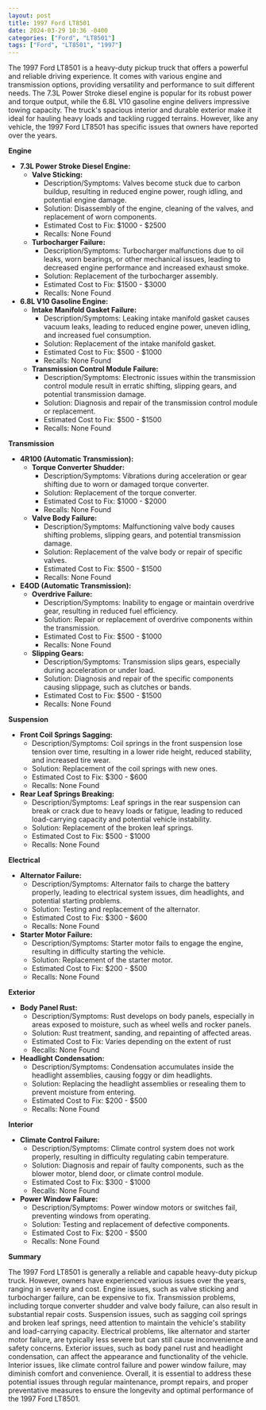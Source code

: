 ```yaml
---
layout: post
title: 1997 Ford LT8501
date: 2024-03-29 10:36 -0400
categories: ["Ford", "LT8501"]
tags: ["Ford", "LT8501", "1997"]
---
```

The 1997 Ford LT8501 is a heavy-duty pickup truck that offers a powerful and reliable driving experience. It comes with various engine and transmission options, providing versatility and performance to suit different needs. The 7.3L Power Stroke diesel engine is popular for its robust power and torque output, while the 6.8L V10 gasoline engine delivers impressive towing capacity. The truck's spacious interior and durable exterior make it ideal for hauling heavy loads and tackling rugged terrains. However, like any vehicle, the 1997 Ford LT8501 has specific issues that owners have reported over the years.

**Engine**

* **7.3L Power Stroke Diesel Engine:**
    * **Valve Sticking:**
        * Description/Symptoms: Valves become stuck due to carbon buildup, resulting in reduced engine power, rough idling, and potential engine damage.
        * Solution: Disassembly of the engine, cleaning of the valves, and replacement of worn components.
        * Estimated Cost to Fix: $1000 - $2500
        * Recalls: None Found
    * **Turbocharger Failure:**
        * Description/Symptoms: Turbocharger malfunctions due to oil leaks, worn bearings, or other mechanical issues, leading to decreased engine performance and increased exhaust smoke.
        * Solution: Replacement of the turbocharger assembly.
        * Estimated Cost to Fix: $1500 - $3000
        * Recalls: None Found
* **6.8L V10 Gasoline Engine:**
    * **Intake Manifold Gasket Failure:**
        * Description/Symptoms: Leaking intake manifold gasket causes vacuum leaks, leading to reduced engine power, uneven idling, and increased fuel consumption.
        * Solution: Replacement of the intake manifold gasket.
        * Estimated Cost to Fix: $500 - $1000
        * Recalls: None Found
    * **Transmission Control Module Failure:**
        * Description/Symptoms: Electronic issues within the transmission control module result in erratic shifting, slipping gears, and potential transmission damage.
        * Solution: Diagnosis and repair of the transmission control module or replacement.
        * Estimated Cost to Fix: $500 - $1500
        * Recalls: None Found

**Transmission**

* **4R100 (Automatic Transmission):**
    * **Torque Converter Shudder:**
        * Description/Symptoms: Vibrations during acceleration or gear shifting due to worn or damaged torque converter.
        * Solution: Replacement of the torque converter.
        * Estimated Cost to Fix: $1000 - $2000
        * Recalls: None Found
    * **Valve Body Failure:**
        * Description/Symptoms: Malfunctioning valve body causes shifting problems, slipping gears, and potential transmission damage.
        * Solution: Replacement of the valve body or repair of specific valves.
        * Estimated Cost to Fix: $500 - $1500
        * Recalls: None Found
* **E4OD (Automatic Transmission):**
    * **Overdrive Failure:**
        * Description/Symptoms: Inability to engage or maintain overdrive gear, resulting in reduced fuel efficiency.
        * Solution: Repair or replacement of overdrive components within the transmission.
        * Estimated Cost to Fix: $500 - $1000
        * Recalls: None Found
    * **Slipping Gears:**
        * Description/Symptoms: Transmission slips gears, especially during acceleration or under load.
        * Solution: Diagnosis and repair of the specific components causing slippage, such as clutches or bands.
        * Estimated Cost to Fix: $500 - $1500
        * Recalls: None Found

**Suspension**

* **Front Coil Springs Sagging:**
    * Description/Symptoms: Coil springs in the front suspension lose tension over time, resulting in a lower ride height, reduced stability, and increased tire wear.
    * Solution: Replacement of the coil springs with new ones.
    * Estimated Cost to Fix: $300 - $600
    * Recalls: None Found
* **Rear Leaf Springs Breaking:**
    * Description/Symptoms: Leaf springs in the rear suspension can break or crack due to heavy loads or fatigue, leading to reduced load-carrying capacity and potential vehicle instability.
    * Solution: Replacement of the broken leaf springs.
    * Estimated Cost to Fix: $500 - $1000
    * Recalls: None Found

**Electrical**

* **Alternator Failure:**
    * Description/Symptoms: Alternator fails to charge the battery properly, leading to electrical system issues, dim headlights, and potential starting problems.
    * Solution: Testing and replacement of the alternator.
    * Estimated Cost to Fix: $300 - $600
    * Recalls: None Found
* **Starter Motor Failure:**
    * Description/Symptoms: Starter motor fails to engage the engine, resulting in difficulty starting the vehicle.
    * Solution: Replacement of the starter motor.
    * Estimated Cost to Fix: $200 - $500
    * Recalls: None Found

**Exterior**

* **Body Panel Rust:**
    * Description/Symptoms: Rust develops on body panels, especially in areas exposed to moisture, such as wheel wells and rocker panels.
    * Solution: Rust treatment, sanding, and repainting of affected areas.
    * Estimated Cost to Fix: Varies depending on the extent of rust
    * Recalls: None Found
* **Headlight Condensation:**
    * Description/Symptoms: Condensation accumulates inside the headlight assemblies, causing foggy or dim headlights.
    * Solution: Replacing the headlight assemblies or resealing them to prevent moisture from entering.
    * Estimated Cost to Fix: $200 - $500
    * Recalls: None Found

**Interior**

* **Climate Control Failure:**
    * Description/Symptoms: Climate control system does not work properly, resulting in difficulty regulating cabin temperature.
    * Solution: Diagnosis and repair of faulty components, such as the blower motor, blend door, or climate control module.
    * Estimated Cost to Fix: $300 - $1000
    * Recalls: None Found
* **Power Window Failure:**
    * Description/Symptoms: Power window motors or switches fail, preventing windows from operating.
    * Solution: Testing and replacement of defective components.
    * Estimated Cost to Fix: $200 - $500
    * Recalls: None Found

**Summary**

The 1997 Ford LT8501 is generally a reliable and capable heavy-duty pickup truck. However, owners have experienced various issues over the years, ranging in severity and cost. Engine issues, such as valve sticking and turbocharger failure, can be expensive to fix. Transmission problems, including torque converter shudder and valve body failure, can also result in substantial repair costs. Suspension issues, such as sagging coil springs and broken leaf springs, need attention to maintain the vehicle's stability and load-carrying capacity. Electrical problems, like alternator and starter motor failure, are typically less severe but can still cause inconvenience and safety concerns. Exterior issues, such as body panel rust and headlight condensation, can affect the appearance and functionality of the vehicle. Interior issues, like climate control failure and power window failure, may diminish comfort and convenience. Overall, it is essential to address these potential issues through regular maintenance, prompt repairs, and proper preventative measures to ensure the longevity and optimal performance of the 1997 Ford LT8501.
